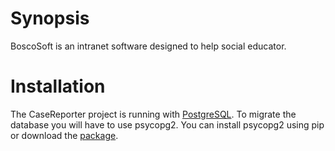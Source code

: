# Synopsis
BoscoSoft is an intranet software designed to help social educator.

# Installation
The CaseReporter project is running with [PostgreSQL](http://www.postgresql.org/ "PostgreSQL homepage").
To migrate the database you will have to use psycopg2.
You can install psycopg2 using pip or download the [package](http://www.lfd.uci.edu/~gohlke/pythonlibs/).
